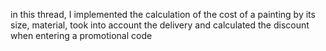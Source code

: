 in this thread, I implemented the calculation of the cost of a painting by its size, material, took into account the delivery and calculated the discount when entering a promotional code
